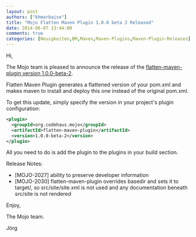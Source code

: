 ```yaml
---
layout: post
authors: ["khmarbaise"]
title: "Mojo Flatten Maven Plugin 1.0.0 beta 2 Released"
date: 2014-06-07 13:44:00
comments: true
categories: [Neuigkeiten,BM,Maven,Maven-Plugins,Maven-Plugin-Releases]
---
```

Hi,

The Mojo team is pleased to announce the release of the 
[flatten-maven-plugin version 1.0.0-beta-2](http://mojo.codehaus.org/flatten-maven-plugin/).

Flatten Maven Plugin generates a flattened version of your pom.xml and makes maven to install
and deploy this one instead of the original pom.xml.

To get this update, simply specify the version in your project's plugin configuration:

```xml
<plugin>
  <groupId>org.codehaus.mojo</groupId>
  <artifactId>flatten-maven-plugin</artifactId>
  <version>1.0.0-beta-2</version>
</plugin>
```

<!-- more -->

All you need to do is add the plugin to the plugins in your build section.

Release Notes:

* [MOJO-2027] ability to preserve developer information
* [MOJO-2030] flatten-maven-plugin overrides basedir and sets it to target/, so src/site/site.xml is not used and any documentation beneath src/site is not rendered

Enjoy,

The Mojo team.

Jörg 
